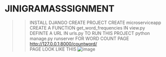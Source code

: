 # JINIGRAMASSSIGNMENT

>> INSTALL DJANGO
>> CREATE PROJECT
>> CREATE microserviceapp
>> CREATE A FUNCTION get_word_frequencies IN view.py
>> DEFINTE A URL IN urls.py 
>> TO RUN THIS PROJECT python manage.py runserver
>> FOR WORD COUNT PAGE http://127.0.0.1:8000/countword/   
>>PAGE LOOK LIKE THIS
![image](https://github.com/Imran-555/JINIGRAMASSSIGNMENT/assets/74055781/c76e80a1-0952-4876-858e-04f0e5d09619)
 
